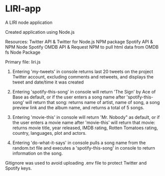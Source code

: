 # LIRI-app
A LIRI node application

Created application using Node.js

Resources:
Twitter API & Twitter for Node.js NPM package
Spotify API & NPM Node Spotify
OMDB API & Request NPM to pull html data from OMDB
fs Node Package

Primary file:  liri.js

1.  Entering 'my-tweets' in console returns last 20 tweets on the project Twitter account, excluding comments and retweets, and displays the tweet and date/time it was created

2.  Entering 'spotify-this-song' in console will return 'The Sign' by Ace of Base as default, or if the user enters a song name after 'spotify-this-song' will return that song:  returns name of artist, name of song, a song preview link and the album name, and returns a total of 5 songs.

3.  Entering 'movie-this' in console will return 'Mr. Nobody" as default, or if the user enters a movie name after 'movie-this' will return that movie:  returns movie title, year released, IMDB rating, Rotten Tomatoes rating, country, languages, plot and actors.

4.  Entering 'do-what-it-says' in console pulls a song name from the random.txt file and executes a 'spotify-this-song' in console to return information on the song.

Gitignore was used to avoid uploading .env file to protect Twitter and Spotify keys.  